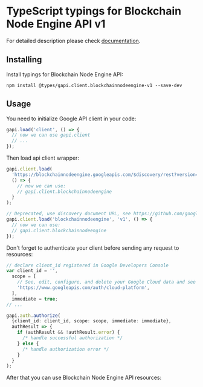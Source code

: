 # TypeScript typings for Blockchain Node Engine API v1

For detailed description please check [documentation](https://cloud.google.com/blockchain-node-engine).

## Installing

Install typings for Blockchain Node Engine API:

```
npm install @types/gapi.client.blockchainnodeengine-v1 --save-dev
```

## Usage

You need to initialize Google API client in your code:

```typescript
gapi.load('client', () => {
  // now we can use gapi.client
  // ...
});
```

Then load api client wrapper:

```typescript
gapi.client.load(
  'https://blockchainnodeengine.googleapis.com/$discovery/rest?version=v1',
  () => {
    // now we can use:
    // gapi.client.blockchainnodeengine
  }
);
```

```typescript
// Deprecated, use discovery document URL, see https://github.com/google/google-api-javascript-client/blob/master/docs/reference.md#----gapiclientloadname----version----callback--
gapi.client.load('blockchainnodeengine', 'v1', () => {
  // now we can use:
  // gapi.client.blockchainnodeengine
});
```

Don't forget to authenticate your client before sending any request to resources:

```typescript
// declare client_id registered in Google Developers Console
var client_id = '',
  scope = [
    // See, edit, configure, and delete your Google Cloud data and see the email address for your Google Account.
    'https://www.googleapis.com/auth/cloud-platform',
  ],
  immediate = true;
// ...

gapi.auth.authorize(
  {client_id: client_id, scope: scope, immediate: immediate},
  authResult => {
    if (authResult && !authResult.error) {
      /* handle successful authorization */
    } else {
      /* handle authorization error */
    }
  }
);
```

After that you can use Blockchain Node Engine API resources: <!-- TODO: make this work for multiple namespaces -->

```typescript

```
